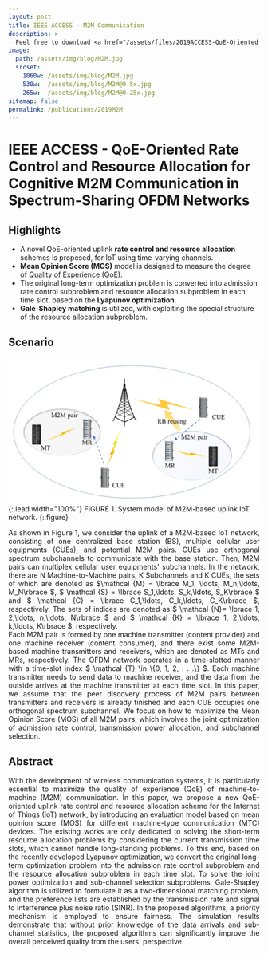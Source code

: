 ```yaml
---
layout: post
title: IEEE ACCESS - M2M Communication
description: >
  Feel free to download <a href="/assets/files/2019ACCESS-QoE-Oriented Rate Control and Resource Allocation for Cognitive M2M Communication in Spectrum-Sharing OFDM Networks.pdf"  target="_blank"> <span class="icon-file-pdf" style="font-size:10px; color: #ee3f24"></span> PDF</a>.
image: 
  path: /assets/img/blog/M2M.jpg
  srcset:
    1060w: /assets/img/blog/M2M.jpg
    530w:  /assets/img/blog/M2M@0.5x.jpg
    265w:  /assets/img/blog/M2M@0.25x.jpg
sitemap: false
permalink: /publications/2019M2M
---
```

# IEEE ACCESS - QoE-Oriented Rate Control and Resource Allocation for Cognitive M2M Communication in Spectrum-Sharing OFDM Networks

## Highlights

* A novel QoE-oriented uplink **rate control and resource allocation** schemes is propesed, for IoT using time-varying channels.
* **Mean Opinion Score (MOS)** model is designed to measure the degree of Quality of Experience (QoE).
* The original long-term optimization problem is converted into admission rate control subproblem and resource allocation subproblem in each time slot, based on the **Lyapunov optimization**.
* **Gale-Shapley matching** is utilized, with exploiting the special structure of the resource allocation subproblem.


## Scenario

![Full-width image](/assets/img/blog/M2M-1.png){:.lead width="100%"}
FIGURE 1. System model of M2M-based uplink IoT network.
{:.figure}  

<p style="text-align:justify;">
As shown in Figure 1, we consider the uplink of a M2M-based IoT network, consisting of one centralized base station (BS), multiple cellular user equipments (CUEs), and potential M2M pairs. CUEs use orthogonal spectrum subchannels to communicate with the base station. Then,  M2M pairs can multiplex cellular user equipments' subchannels. In the network, there are N Machine-to-Machine pairs, K  Subchannels and K CUEs, the sets of which are denoted as $\mathcal {M} = \lbrace M_1, \ldots, M_n,\ldots, M_N\rbrace $, $ \mathcal {S} = \lbrace S_1,\ldots, S_k,\ldots, S_K\rbrace $ and  $ \mathcal {C} = \lbrace C_1,\ldots, C_k,\ldots, C_K\rbrace $, respectively. The sets of indices are denoted as $ \mathcal {N}= \lbrace 1, 2,\ldots, n,\ldots, N\rbrace $ and $ \mathcal {K} = \lbrace 1, 2,\ldots, k,\ldots, K\rbrace $, respectively.
<br>
 Each M2M pair is formed by one machine transmitter (content provider) and one machine receiver (content consumer), and there exist some M2M-based machine transmitters and receivers, which are denoted as MTs and MRs, respectively. The OFDM network operates in a time-slotted manner with a time-slot index $ \mathcal {T} \in \{0, 1, 2, . . .\} $. Each machine transmitter needs to send data to machine receiver, and the data from the outside arrives at the machine transmitter at each time slot.  In this paper, we assume that the peer discovery process of M2M pairs between transmitters and receivers is already finished and each CUE occupies one orthogonal spectrum subchannel. We focus on how to maximize the Mean Opinion Score (MOS) of all M2M pairs, which involves the joint optimization of admission rate control, transmission power allocation, and subchannel selection. 
</p>

## Abstract

<p style="text-align:justify;">
With the development of wireless communication systems, it is particularly essential to maximize the quality of experience (QoE) of machine-to-machine (M2M) communication. In this paper, we propose a new QoE-oriented uplink rate control and resource allocation scheme for the Internet of Things (IoT) network, by introducing an evaluation model based on mean opinion score (MOS) for different machine-type communication (MTC) devices. The existing works are only dedicated to solving the short-term resource allocation problems by considering the current transmission time slots, which cannot handle long-standing problems. To this end, based on the recently developed Lyapunov optimization, we convert the original long-term optimization problem into the admission rate control subproblem and the resource allocation subproblem in each time slot. To solve the joint power optimization and sub-channel selection subproblems, Gale-Shapley algorithm is utilized to formulate it as a two-dimensional matching problem, and the preference lists are established by the transmission rate and signal to interference plus noise ratio (SINR). In the proposed algorithms, a priority mechanism is employed to ensure fairness. The simulation results demonstrate that without prior knowledge of the data arrivals and sub-channel statistics, the proposed algorithms can significantly improve the overall perceived quality from the users' perspective.
</p>



<!-- 
  ####################################################################
  mathjax
  ####################################################################
-->

<script src="https://cdnjs.cloudflare.com/ajax/libs/mathjax/2.7.5/MathJax.js?config=TeX-AMS_HTML" async></script>

<script type="text/x-mathjax-config">
    MathJax.Hub.Config({
        tex2jax: {inlineMath: [['$', '$']]},
        messageStyle: "none"
    });
</script>